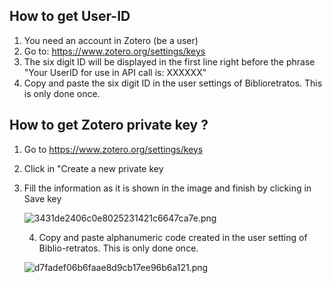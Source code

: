 
## How to get  User-ID

1. You need an account in Zotero (be a user)
2. Go to: https://www.zotero.org/settings/keys
3. The six digit ID will be displayed in the first line right before the phrase "Your UserID for use in API call is: XXXXXX"
4. Copy and paste the six digit ID in the user settings of Biblioretratos. This is only done once.

## How to get Zotero private key ?

1. Go to  https://www.zotero.org/settings/keys
2. Click in "Create a new private key
3. Fill the information as it is shown in the image and finish by clicking in Save key

   ![3431de2406c0e8025231421c6647ca7e.png](./3431de2406c0e8025231421c6647ca7e.png)

   4. Copy and paste alphanumeric code created in the user setting of Biblio-retratos. This is only done once.

  
   ![d7fadef06b6faae8d9cb17ee96b6a121.png](./d7fadef06b6faae8d9cb17ee96b6a121.png)   
